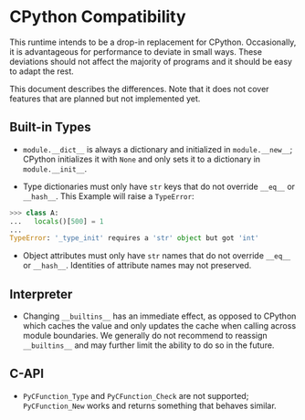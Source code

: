 CPython Compatibility
=====================

This runtime intends to be a drop-in replacement for CPython. Occasionally, it
is advantageous for performance to deviate in small ways. These deviations
should not affect the majority of programs and it should be easy to adapt the
rest.

This document describes the differences.  Note that it does not cover features
that are planned but not implemented yet.


Built-in Types
--------------

- `module.__dict__` is always a dictionary and initialized in `module.__new__`;
  CPython initializes it with `None` and only sets it to a dictionary in
  `module.__init__`.

- Type dictionaries must only have `str` keys that do not override `__eq__` or
  `__hash__`. This Example will raise a `TypeError`:
```python
>>> class A:
...   locals()[500] = 1
...
TypeError: '_type_init' requires a 'str' object but got 'int'
```

- Object attributes must only have `str` names that do not override `__eq__` or
  `__hash__`. Identities of attribute names may not preserved.

Interpreter
-----------

- Changing `__builtins__` has an immediate effect, as opposed to CPython which
  caches the value and only updates the cache when calling across module
  boundaries. We generally do not recommend to reassign `__builtins__` and may
  further limit the ability to do so in the future.

C-API
-----

- `PyCFunction_Type` and `PyCFunction_Check` are not supported;
  `PyCFunction_New` works and returns something that behaves similar.
